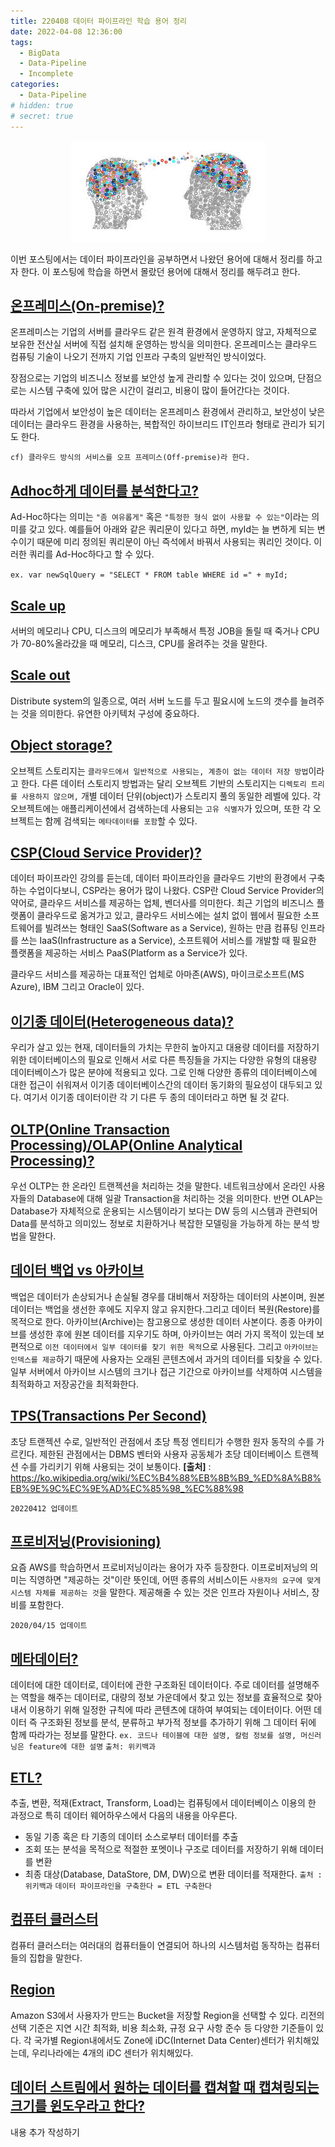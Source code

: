 ```yaml
---
title: 220408 데이터 파이프라인 학습 용어 정리
date: 2022-04-08 12:36:00
tags:
  - BigData
  - Data-Pipeline
  - Incomplete
categories:
  - Data-Pipeline
# hidden: true
# secret: true
---
```


<div align="center">
  <img src="/images/post_images/220408_data-pipeline-term.jpeg" alt="데이터 파이프라인 학습 용어 정리">
</div>

이번 포스팅에서는 데이터 파이프라인을 공부하면서 나왔던 용어에 대해서 정리를 하고자 한다. 이 포스팅에 학습을 하면서 몰랐던 용어에 대해서 정리를 해두려고 한다.

## <ins><b>온프레미스(On-premise)?</b></ins>

온프레미스는 기업의 서버를 클라우드 같은 원격 환경에서 운영하지 않고, 자체적으로 보유한 전산실 서버에 직접 설치해 운영하는 방식을 의미한다.
온프레미스는 클라우드 컴퓨팅 기술이 나오기 전까지 기업 인프라 구축의 일반적인 방식이었다.

장점으로는 기업의 비즈니스 정보를 보안성 높게 관리할 수 있다는 것이 있으며, 단점으로는 시스템 구축에 있어 많은 시간이 걸리고, 비용이 많이 들어간다는 것이다.

따라서 기업에서 보안성이 높은 데이터는 온프레미스 환경에서 관리하고, 보안성이 낮은 데이터는 클라우드 환경을 사용하는, 복합적인 하이브리드 IT인프라 형태로 관리가 되기도 한다.

`cf) 클라우드 방식의 서비스를 오프 프레미스(Off-premise)라 한다.`

## <ins><b>Adhoc하게 데이터를 분석한다고?</b></ins>

Ad-Hoc하다는 의미는 `"좀 여유롭게"` 혹은 `"특정한 형식 없이 사용할 수 있는"`이라는 의미를 갖고 있다. 예를들어 아래와 같은 쿼리문이 있다고 하면, myId는 늘 변하게 되는 변수이기 때문에 미리 정의된 쿼리문이 아닌 즉석에서 바꿔서 사용되는 쿼리인 것이다. 이러한 쿼리를 Ad-Hoc하다고 할 수 있다.

`ex. var newSqlQuery = "SELECT * FROM table WHERE id =" + myId;`

## <ins><b>Scale up</b></ins>

서버의 메모리나 CPU, 디스크의 메모리가 부족해서 특정 JOB을 돌릴 때 죽거나 CPU가 70-80%올라갔을 때 메모리, 디스크, CPU를 올려주는 것을 말한다.

## <ins><b>Scale out</b></ins>

Distribute system의 일종으로, 여러 서버 노드를 두고 필요시에 노드의 갯수를 늘려주는 것을 의미한다.
유연한 아키텍처 구성에 중요하다.

## <ins><b>Object storage?</b></ins>

오브젝트 스토리지는 `클라우드에서 일반적으로 사용되는, 계층이 없는 데이터 저장 방법`이라고 한다.
다른 데이터 스토리지 방법과는 달리 오브젝트 기반의 스토리지는 `디렉토리 트리를 사용하지 않으며,` 개별 데이터 단위(object)가 스토리지 풀의 동일한 레벨에 있다.
각 오브젝트에는 애플리케이션에서 검색하는데 사용되는 `고유 식별자`가 있으며, 또한 각 오브젝트는 함께 검색되는 `메타데이터를 포함`할 수 있다.

## <ins><b>CSP(Cloud Service Provider)?</b></ins>

데이터 파이프라인 강의를 듣는데, 데이터 파이프라인을 클라우드 기반의 환경에서 구축하는 수업이다보니, CSP라는 용어가 많이 나왔다.
CSP란 Cloud Service Provider의 약어로, 클라우드 서비스를 제공하는 업체, 벤더사를 의미한다.
최근 기업의 비즈니스 플랫폼이 클라우드로 옮겨가고 있고, 클라우드 서비스에는 설치 없이 웹에서 필요한 소프트웨어를 빌려쓰는 형태인 SaaS(Software as a Service), 원하는 만큼 컴퓨팅 인프라를 쓰는 IaaS(Infrastructure as a Service), 소프트웨어 서비스를 개발할 때 필요한 플랫폼을 제공하는 서비스 PaaS(Platform as a Service가 있다.

클라우드 서비스를 제공하는 대표적인 업체로 아마존(AWS), 마이크로소프트(MS Azure), IBM 그리고 Oracle이 있다.

<!-- more -->

## <ins><b>이기종 데이터(Heterogeneous data)?</b></ins>

우리가 살고 있는 현재, 데이터들의 가치는 무한히 높아지고 대용량 데이터를 저장하기 위한 데이터베이스의 필요로 인해서 서로 다른 특징들을 가지는 다양한 유형의 대용량 데이터베이스가 많은 분야에 적용되고 있다.
그로 인해 다양한 종류의 데이터베이스에 대한 접근이 쉬워져서 이기종 데이터베이스간의 데이터 동기화의 필요성이 대두되고 있다.
여기서 이기종 데이터이란 각 기 다른 두 종의 데이터라고 하면 될 것 같다.

## <ins><b>OLTP(Online Transaction Processing)/OLAP(Online Analytical Processing)?</b></ins>

우선 OLTP는 한 온라인 트랜젝션을 처리하는 것을 말한다. 네트워크상에서 온라인 사용자들의 Database에 대해 일괄 Transaction을 처리하는 것을 의미한다.
반면 OLAP는 Database가 자체적으로 운용되는 시스템이라기 보다는 DW 등의 시스템과 관련되어 Data를 분석하고 의미있느 정보로 치환하거나 복잡한 모델링을 가능하게 하는 분석 방법을 말한다.

## <ins><b>데이터 백업 vs 아카이브</b></ins>

백업은 데이터가 손상되거나 손실될 경우를 대비해서 저장하는 데이터의 사본이며, 원본 데이터는 백업을 생선한 후에도 지우지 않고 유지한다.그리고 데이터 복원(Restore)를 목적으로 한다.
아카이브(Archive)는 참고용으로 생성한 데이터 사본이다. 종종 아카이브를 생성한 후에 원본 데이터를 지우기도 하며, 아카이브는 여러 가지 목적이 있는데 보편적으로 `이전 데이터에서 일부 데이터를 찾기 위한 목적`으로 사용된다. 그리고 `아카이브는 인덱스를 제공`하기 때문에 사용자는 오래된 콘텐츠에서 과거의 데이터를 되찾을 수 있다.
일부 서버에서 아카이브 시스템의 크기나 접근 기간으로 아카이브를 삭제하여 시스템을 최적화하고 저장공간을 최적화한다.

## <ins><b>TPS(Transactions Per Second)</b></ins>

초당 트랜젝션 수로, 일반적인 관점에서 초당 특정 엔티티가 수행한 원자 동작의 수를 가르킨다. 제한된 관점에서는 DBMS 벤터와 사용자 공동체가 초당 데이터베이스 트랜젝션 수를 가리키기 위해 사용되는 것이 보통이다.
**[출처]** : https://ko.wikipedia.org/wiki/%EC%B4%88%EB%8B%B9_%ED%8A%B8%EB%9E%9C%EC%9E%AD%EC%85%98_%EC%88%98

`20220412 업데이트`

## <ins><b>프로비저닝(Provisioning)</b></ins>

요즘 AWS를 학습하면서 프로비저닝이라는 용어가 자주 등장한다. 이프로비저닝의 의미는 직영하면 "제공하는 것"이란 뜻인데, 어떤 종류의 서비스이든 `사용자의 요구에 맞게 시스템 자체를 제공하는 것`을 말한다. 제공해줄 수 있는 것은 인프라 자원이나 서비스, 장비를 포함한다.

`2020/04/15 업데이트`

## <ins><b>메타데이터?</b></ins>

데이터에 대한 데이터로, 데이터에 관한 구조화된 데이터이다.
주로 데이터를 설명해주는 역할을 해주는 데이터로, 대량의 정보 가운데에서 찾고 있는 정보를 효율적으로 찾아내서 이용하기 위해 일정한 규칙에 따라 콘텐츠에 대하여 부여되는 데이터이다.
어떤 데이터 즉 구조화된 정보를 분석, 분류하고 부가적 정보를 추가하기 위해 그 데이터 뒤에 함께 따라가는 정보를 말한다.
`ex. 코드나 테이블에 대한 설명, 칼럼 정보를 설명, 머신러닝은 feature에 대한 설명`
`출처: 위키백과`

## <ins><b>ETL?</b></ins>

추출, 변환, 적재(Extract, Transform, Load)는 컴퓨팅에서 데이터베이스 이용의 한 과정으로 특히 데이터 웨어하우스에서 다음의 내용을 아우른다.

- 동일 기종 혹은 타 기종의 데이터 소스로부터 데이터를 추출
- 조회 또는 분석을 목적으로 적절한 포멧이나 구조로 데이터를 저장하기 위해 데이터를 변환
- 최종 대상(Database, DataStore, DM, DW)으로 변환 데이터를 적재한다. `출처 : 위키백과`
  `데이터 파이프라인을 구축한다 = ETL 구축한다`

## <ins><b>컴퓨터 클러스터</b></ins>

컴퓨터 클러스터는 여러대의 컴퓨터들이 연결되어 하나의 시스템처럼 동작하는 컴퓨터들의 집합을 말한다.

## <ins><b>Region</b></ins>

Amazon S3에서 사용자가 만드는 Bucket을 저장할 Region을 선택할 수 있다. 리전의 선택 기준은 지연 시간 최적화, 비용 최소화, 규정 요구 사항 준수 등 다양한 기준들이 있다.
각 국가별 Region내에서도 Zone에 iDC(Internet Data Center)센터가 위치해있는데, 우리나라에는 4개의 iDC 센터가 위치해있다.

## <ins><b>데이터 스트림에서 원하는 데이터를 캡쳐할 때 캡쳐링되는 크기를 윈도우라고 한다?</b></ins>

내용 추가 작성하기
